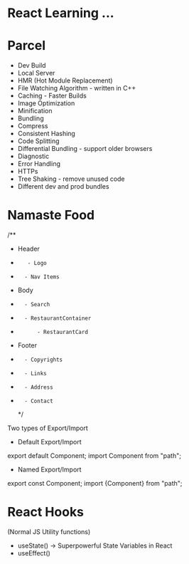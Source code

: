 # React Learning ...

# Parcel

- Dev Build
- Local Server
- HMR (Hot Module Replacement)
- File Watching Algorithm - written in C++
- Caching - Faster Builds
- Image Optimization
- Minification
- Bundling
- Compress
- Consistent Hashing
- Code Splitting
- Differential Bundling - support older browsers
- Diagnostic
- Error Handling
- HTTPs
- Tree Shaking - remove unused code
- Different dev and prod bundles

# Namaste Food

/\*\*

- Header
-        - Logo
-       - Nav Items
- Body
-       - Search
-       - RestaurantContainer
-           - RestaurantCard
- Footer
-       - Copyrights
-       - Links
-       - Address
-       - Contact
  \*/

Two types of Export/Import

- Default Export/Import

export default Component;
import Component from "path";

- Named Export/Import

export const Component;
import {Component} from "path";

# React Hooks

(Normal JS Utility functions)

- useState() -> Superpowerful State Variables in React
- useEffect()
